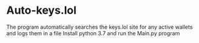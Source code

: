 # Auto-keys.lol
The program automatically searches the keys.lol site for any active wallets and logs them in a file
Install python 3.7 and run the Main.py program
